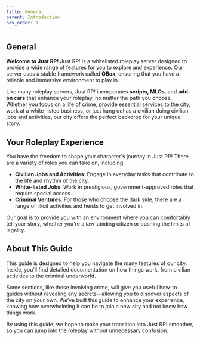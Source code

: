 ```yaml
---
title: General
parent: Introduction
nav_order: 1
---
```


## General

**Welcome to Just RP!** Just RP! is a whitelisted roleplay server designed to provide a wide range of features for you to explore and experience. Our server uses a stable framework called **QBox**, ensuring that you have a reliable and immersive environment to play in.

Like many roleplay servers, Just RP! incorporates **scripts, MLOs**, and **add-on cars** that enhance your roleplay, no matter the path you choose. Whether you focus on a life of crime, provide essential services to the city, work at a white-listed business, or just hang out as a civilian doing civilian jobs and activities, our city offers the perfect backdrop for your unique story.

## Your Roleplay Experience

You have the freedom to shape your character's journey in Just RP! There are a variety of roles you can take on, including:

- **Civilian Jobs and Activities**: Engage in everyday tasks that contribute to the life and rhythm of the city.
- **White-listed Jobs**: Work in prestigious, government-approved roles that require special access.
- **Criminal Ventures**: For those who choose the dark side, there are a range of illicit activities and heists to get involved in.

Our goal is to provide you with an environment where you can comfortably tell your story, whether you're a law-abiding citizen or pushing the limits of legality.

## About This Guide

This guide is designed to help you navigate the many features of our city. Inside, you’ll find detailed documentation on how things work, from civilian activities to the criminal underworld.

Some sections, like those involving crime, will give you useful how-to guides without revealing any secrets—allowing you to discover aspects of the city on your own. We’ve built this guide to enhance your experience, knowing how overwhelming it can be to join a new city and not know how things work.

By using this guide, we hope to make your transition into Just RP! smoother, so you can jump into the roleplay without unnecessary confusion.
